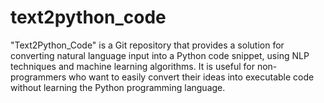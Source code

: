 # text2python_code
"Text2Python_Code" is a Git repository that provides a solution for converting natural language input into a Python code snippet, using NLP techniques and machine learning algorithms. It is useful for non-programmers who want to easily convert their ideas into executable code without learning the Python programming language.
